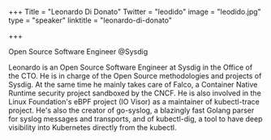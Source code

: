 +++
Title = "Leonardo Di Donato"
Twitter = "leodido"
image = "leodido.jpg"
type = "speaker"
linktitle = "leonardo-di-donato"

+++

Open Source Software Engineer @Sysdig

Leonardo is an Open Source Software Engineer at Sysdig in the Office of the CTO.
He is in charge of the Open Source methodologies and projects of Sysdig.
At the same time he mainly takes care of Falco, a Container Native Runtime security project sandboxed by the CNCF.
He is also involved in the Linux Foundation's eBPF project (IO Visor) as a maintainer of kubectl-trace project.
He's also the creator of go-syslog, a blazingly fast Golang parser for syslog messages and transports, and of kubectl-dig, a tool to have deep visibility into Kubernetes directly from the kubectl.